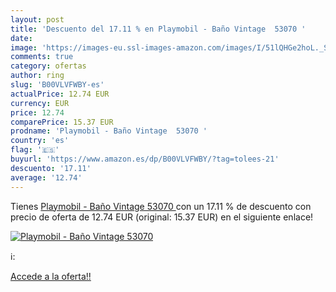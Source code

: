```yaml
---
layout: post
title: 'Descuento del 17.11 % en Playmobil - Baño Vintage  53070 '
date: 
image: 'https://images-eu.ssl-images-amazon.com/images/I/51lQHGe2hoL._SL200_.jpg'
comments: true
category: ofertas
author: ring
slug: 'B00VLVFWBY-es'
actualPrice: 12.74 EUR
currency: EUR
price: 12.74
comparePrice: 15.37 EUR
prodname: 'Playmobil - Baño Vintage  53070 '
country: 'es'
flag: '🇪🇸'
buyurl: 'https://www.amazon.es/dp/B00VLVFWBY/?tag=tolees-21'
descuento: '17.11'
average: '12.74'
---
```


Tienes [Playmobil - Baño Vintage  53070 ](https://www.amazon.es/dp/B00VLVFWBY/?tag=tolees-21) con un 17.11 % de descuento con precio de oferta de 12.74 EUR (original: 15.37 EUR) en el siguiente enlace!

[![Playmobil - Baño Vintage  53070 ](https://images-eu.ssl-images-amazon.com/images/I/51lQHGe2hoL._SL200_.jpg)](https://www.amazon.es/dp/B00VLVFWBY/?tag=tolees-21)

ℹ️:


[Accede a la oferta!!](https://www.amazon.es/dp/B00VLVFWBY/?tag=tolees-21)
